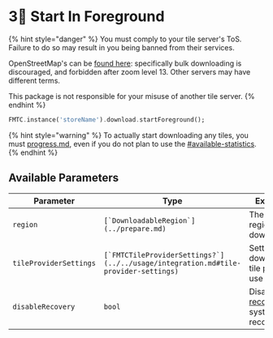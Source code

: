 # 3⃣ Start In Foreground

{% hint style="danger" %}
You must comply to your tile server's ToS. Failure to do so may result in you being banned from their services.

OpenStreetMap's can be [found here](https://operations.osmfoundation.org/policies/tiles): specifically bulk downloading is discouraged, and forbidden after zoom level 13. Other servers may have different terms.

This package is not responsible for your misuse of another tile server.
{% endhint %}

```dart
FMTC.instance('storeName').download.startForeground();
```

{% hint style="warning" %}
To actually start downloading any tiles, you must [progress.md](progress.md "mention"), even if you do not plan to use the [#available-statistics](progress.md#available-statistics "mention").
{% endhint %}

## Available Parameters

| Parameter              | Type                                                                                 | Explanation                                                                                            | Default                                                              |
| ---------------------- | ------------------------------------------------------------------------------------ | ------------------------------------------------------------------------------------------------------ | -------------------------------------------------------------------- |
| `region`               | ``[`DownloadableRegion`](../prepare.md)``                                            | The actual region to download                                                                          | _required_                                                           |
| `tileProviderSettings` | ``[`FMTCTileProviderSettings?`](../../usage/integration.md#tile-provider-settings)`` | Settings for the downloader tile provider to use                                                       | As in [global-settings.md](../../usage/global-settings.md "mention") |
| `disableRecovery`      | `bool`                                                                               | Disable the [recovery.md](../../usage/roots-and-stores/recovery.md "mention") system (not recommended) | `false`                                                              |
